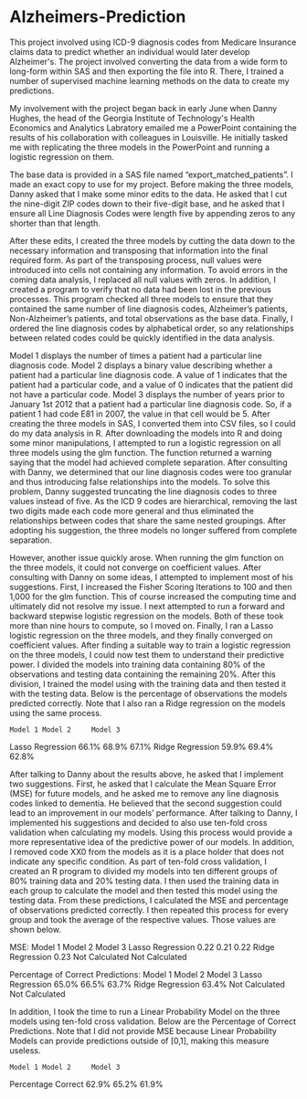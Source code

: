 # Alzheimers-Prediction
This project involved using ICD-9 diagnosis codes from Medicare Insurance claims data to predict whether an individual would later develop Alzheimer's. The project involved converting the data from a wide form to long-form within SAS and then exporting the file into R. There, I trained a number of supervised machine learning methods on the data to create my predictions.

My involvement with the project began back in early June when Danny Hughes, the head of the Georgia Institute of Technology's Health Economics and Analytics Labratory emailed me a PowerPoint containing the results of his collaboration with colleagues in Louisville. He initially tasked me with replicating the three models in the PowerPoint and running a logistic regression on them. 

The base data is provided in a SAS file named “export_matched_patients”. I made an exact copy to use for my project. Before making the three models, Danny asked that I make some minor edits to the data. He asked that I cut the nine-digit ZIP codes down to their five-digit base, and he asked that I ensure all Line Diagnosis Codes were length five by appending zeros to any shorter than that length. 
 
After these edits, I created the three models by cutting the data down to the necessary information and transposing that information into the final required form. As part of the transposing process, null values were introduced into cells not containing any information. To avoid errors in the coming data analysis, I replaced all null values with zeros. In addition, I created a program to verify that no data had been lost in the previous processes. This program checked all three models to ensure that they contained the same number of line diagnosis codes, Alzheimer’s patients, Non-Alzheimer’s patients, and total observations as the base data. Finally, I ordered the line diagnosis codes by alphabetical order, so any relationships between related codes could be quickly identified in the data analysis.        

Model 1 displays the number of times a patient had a particular line diagnosis code. Model 2 displays a binary value describing whether a patient had a particular line diagnosis code. A value of 1 indicates that the patient had a particular code, and a value of 0 indicates that the patient did not have a particular code. Model 3 displays the number of years prior to January 1st 2012 that a patient had a particular line diagnosis code. So, if a patient 1 had code E81 in 2007, the value in that cell would be 5.
After creating the three models in SAS, I converted them into CSV files, so I could do my data analysis in R. After downloading the models into R and doing some minor manipulations, I attempted to run a logistic regression on all three models using the glm function. The function returned a warning saying that the model had achieved complete separation. After consulting with Danny, we determined that our line diagnosis codes were too granular and thus introducing false relationships into the models. To solve this problem, Danny suggested truncating the line diagnosis codes to three values instead of five. As the ICD 9 codes are hierarchical, removing the last two digits made each code more general and thus eliminated the relationships between codes that share the same nested groupings. After adopting his suggestion, the three models no longer suffered from complete separation.

However, another issue quickly arose. When running the glm function on the three models, it could not converge on coefficient values. After consulting with Danny on some ideas, I attempted to implement most of his suggestions. First, I increased the Fisher Scoring Iterations to 100 and then 1,000 for the glm function. This of course increased the computing time and ultimately did not resolve my issue. I next attempted to run a forward and backward stepwise logistic regression on the models. Both of these took more than nine hours to compute, so I moved on. Finally, I ran a Lasso logistic regression on the three models, and they finally converged on coefficient values. 
After finding a suitable way to train a logistic regression on the three models, I could now test them to understand their predictive power. I divided the models into training data containing 80% of the observations and testing data containing the remaining 20%. After this division, I trained the model using with the training data and then tested it with the testing data. Below is the percentage of observations the models predicted correctly. Note that I also ran a Ridge regression on the models using the same process.

	Model 1	Model 2 	Model 3
Lasso Regression	66.1%	68.9%	67.1%
Ridge Regression	59.9%	69.4%	62.8%
 
After talking to Danny about the results above, he asked that I implement two suggestions. First, he asked that I calculate the Mean Square Error (MSE) for future models, and he asked me to remove any line diagnosis codes linked to dementia. He believed that the second suggestion could lead to an improvement in our models’ performance. After talking to Danny, I implemented his suggestions and decided to also use ten-fold cross validation when calculating my models. Using this process would provide a more representative idea of the predictive power of our models. In addition, I removed code XX0 from the models as it is a place holder that does not indicate any specific condition.
As part of ten-fold cross validation, I created an R program to divided my models into ten different groups of 80% training data and 20% testing data. I then used the training data in each group to calculate the model and then tested this model using the testing data. From these predictions, I calculated the MSE and percentage of observations predicted correctly. I then repeated this process for every group and took the average of the respective values. Those values are shown below.

MSE:
	Model 1	Model 2 	Model 3
Lasso Regression	0.22	0.21	0.22
Ridge Regression	0.23	Not Calculated	Not Calculated

Percentage of Correct Predictions:
	Model 1	Model 2 	Model 3
Lasso Regression	65.0%	66.5%	63.7%
Ridge Regression	63.4%	Not Calculated	Not Calculated

In addition, I took the time to run a Linear Probability Model on the three models using ten-fold cross validation. Below are the Percentage of Correct Predictions. Note that I did not provide MSE because Linear Probability Models can provide predictions outside of [0,1], making this measure useless.

	Model 1	Model 2 	Model 3
Percentage Correct	62.9%	65.2%	61.9%
